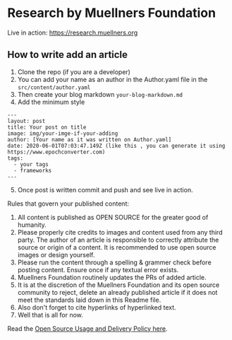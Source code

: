 # Research by Muellners Foundation

Live in action: https://research.muellners.org

## How to write add an article

1. Clone the repo (if you are a developer)
2. You can add your name as an author in the Author.yaml file in the `src/content/author.yaml`
3. Then create your blog markdown
  `your-blog-markdown.md`
4. Add the minimum style

```
---
layout: post
title: Your post on title
image: img/your-imge-if-your-adding
author: [Your name as it was written on Author.yaml]
date: 2020-06-01T07:03:47.149Z (like this , you can generate it using https://www.epochconverter.com)
tags:
  - your tags
  - frameworks
---

```

5. Once post is written commit and push and see live in action.


Rules that govern your published content:

1. All content is published as OPEN SOURCE for the greater good of humanity. 
2. Please properly cite credits to images and content used from any third party. The author of an article is responsible to correctly attribute the source or origin of a content. It is recommended to use open source images or design yourself.
3. Please run the content through a spelling & grammer check before posting content. Ensure once if any textual error exists.
4. Muellners Foundation routinely updates the PRs of added article.  
5. It is at the discretion of the Muellners Foundation and its open source community to reject, delete an already published article if it does not meet the standards laid down in this Readme file.
6. Also don't forget to cite hyperlinks of hyperlinked text.
7. Well that is all for now. 

Read the [Open Source Usage and Delivery Policy here](https://docs.muellners.info/open-source-policies/open-source-usage-and-delivery-policies).
